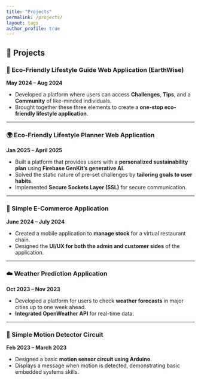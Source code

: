 ```yaml
---
title: "Projects"
permalink: /projects/
layout: tags
author_profile: true
---
```


## 💼 Projects

### 🌱 Eco-Friendly Lifestyle Guide Web Application (EarthWise)  
**May 2024 – Aug 2024**  
- Developed a platform where users can access **Challenges**, **Tips**, and a **Community** of like-minded individuals.  
- Brought together these three elements to create a **one-stop eco-friendly lifestyle application**.

---

### 🌍 Eco-Friendly Lifestyle Planner Web Application  
**Jan 2025 – April 2025**  
- Built a platform that provides users with a **personalized sustainability plan** using **Firebase GenKit’s generative AI**.  
- Solved the static nature of pre-set challenges by **tailoring goals to user habits**.  
- Implemented **Secure Sockets Layer (SSL)** for secure communication.

---

### 🛒 Simple E-Commerce Application  
**June 2024 – July 2024**  
- Created a mobile application to **manage stock** for a virtual restaurant chain.  
- Designed the **UI/UX for both the admin and customer sides** of the application.

---

### ☁️ Weather Prediction Application  
**Oct 2023 – Nov 2023**  
- Developed a platform for users to check **weather forecasts** in major cities up to one week ahead.  
- **Integrated OpenWeather API** for real-time data.

---

### 🚨 Simple Motion Detector Circuit  
**Feb 2023 – March 2023**  
- Designed a basic **motion sensor circuit using Arduino**.  
- Displays a message when motion is detected, demonstrating basic embedded systems skills.

